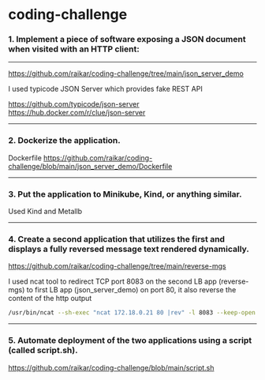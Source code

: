 # coding-challenge



### 1. Implement a piece of software exposing a JSON document when visited with an HTTP client:
-----------------------

https://github.com/raikar/coding-challenge/tree/main/json_server_demo

I used typicode JSON Server which provides fake REST API

https://github.com/typicode/json-server
https://hub.docker.com/r/clue/json-server



-----------------------
### 2. Dockerize the application.


Dockerfile
https://github.com/raikar/coding-challenge/blob/main/json_server_demo/Dockerfile



-----------------------
### 3. Put the application to Minikube, Kind, or anything similar.

Used Kind and Metallb


-----------------------
### 4. Create a second application that utilizes the first and displays a fully reversed message text rendered dynamically.

https://github.com/raikar/coding-challenge/tree/main/reverse-mgs

I used ncat tool to redirect TCP port 8083 on the second LB app (reverse-mgs) to first LB app (json_server_demo) on port 80, it also reverse the content of the http output

```bash
/usr/bin/ncat --sh-exec "ncat 172.18.0.21 80 |rev" -l 8083 --keep-open
```


-----------------------
### 5. Automate deployment of the two applications using a script (called script.sh).


https://github.com/raikar/coding-challenge/blob/main/script.sh
